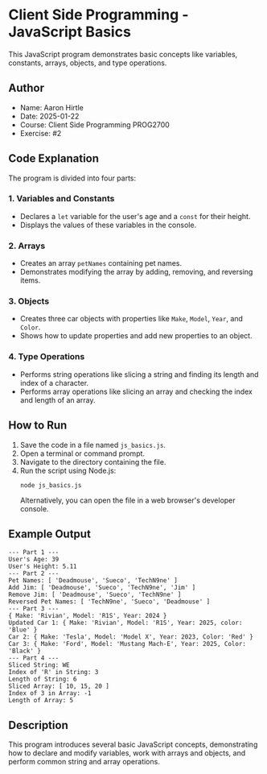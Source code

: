 # Client Side Programming - JavaScript Basics

This JavaScript program demonstrates basic concepts like variables, constants, arrays, objects, and type operations.

## Author

- Name: Aaron Hirtle
- Date: 2025-01-22
- Course: Client Side Programming PROG2700
- Exercise: #2

## Code Explanation

The program is divided into four parts:

### 1. **Variables and Constants**
   - Declares a `let` variable for the user's age and a `const` for their height.
   - Displays the values of these variables in the console.

### 2. **Arrays**
   - Creates an array `petNames` containing pet names.
   - Demonstrates modifying the array by adding, removing, and reversing items.

### 3. **Objects**
   - Creates three car objects with properties like `Make`, `Model`, `Year`, and `Color`.
   - Shows how to update properties and add new properties to an object.

### 4. **Type Operations**
   - Performs string operations like slicing a string and finding its length and index of a character.
   - Performs array operations like slicing an array and checking the index and length of an array.

## How to Run

1. Save the code in a file named `js_basics.js`.
2. Open a terminal or command prompt.
3. Navigate to the directory containing the file.
4. Run the script using Node.js:
   ```
   node js_basics.js
   ```
   Alternatively, you can open the file in a web browser's developer console.

## Example Output

```
--- Part 1 ---
User's Age: 39
User's Height: 5.11
--- Part 2 ---
Pet Names: [ 'Deadmouse', 'Sueco', 'TechN9ne' ]
Add Jim: [ 'Deadmouse', 'Sueco', 'TechN9ne', 'Jim' ]
Remove Jim: [ 'Deadmouse', 'Sueco', 'TechN9ne' ]
Reversed Pet Names: [ 'TechN9ne', 'Sueco', 'Deadmouse' ]
--- Part 3 ---
{ Make: 'Rivian', Model: 'R1S', Year: 2024 }
Updated Car 1: { Make: 'Rivian', Model: 'R1S', Year: 2025, color: 'Blue' }
Car 2: { Make: 'Tesla', Model: 'Model X', Year: 2023, Color: 'Red' }
Car 3: { Make: 'Ford', Model: 'Mustang Mach-E', Year: 2025, Color: 'Black' }
--- Part 4 ---
Sliced String: WE
Index of 'R' in String: 3
Length of String: 6
Sliced Array: [ 10, 15, 20 ]
Index of 3 in Array: -1
Length of Array: 5
```

## Description

This program introduces several basic JavaScript concepts, demonstrating how to declare and modify variables, work with arrays and objects, and perform common string and array operations.
```
